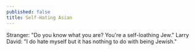 ```yaml
---
published: false
title: Self-Hating Asian
---
```


Stranger: "Do you know what you are? You're a self-loathing Jew."
Larry David: "I do hate myself but it has nothing to do with being Jewish."

